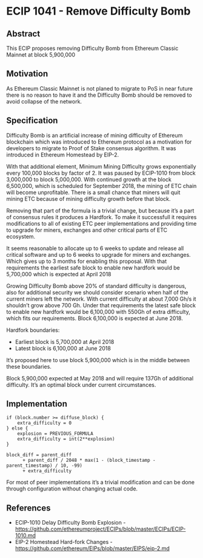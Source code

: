 # ECIP 1041 - Remove Difficulty Bomb

## Abstract 
This ECIP proposes removing Difficulty Bomb from Ethereum Classic Mainnet at block 5,900,000

## Motivation
As Ethereum Classic Mainnet is not planed to migrate to PoS in near future there is no reason to have it and the Difficulty Bomb should be removed to avoid collapse of the network.

## Specification
Difficulty Bomb is an artificial increase of mining difficulty of Ethereum blockchain which was introduced to Ethereum protocol as a motivation for developers to migrate to Proof of Stake consensus algorithm. It was introduced in Ethereum Homestead by EIP-2.

With that additional element, Minimum Mining Difficulty grows exponentially every 100,000 blocks by factor of 2. It was paused by ECIP-1010 from block 3,000,000 to block 5,000,000. With continued growth at the block 6,500,000, which is scheduled for September 2018, the mining of ETC chain will become unprofitable. There is a small chance that miners will quit mining ETC because of mining difficulty growth before that block.
 
Removing that part of the formula is a trivial change, but because it’s a part of consensus rules it produces a Hardfork. To make it successfull it requires modifications to all of existing ETC peer implementations and providing time to upgrade for miners, exchanges and other critical parts of ETC ecosystem.

It seems reasonable to allocate up to 6 weeks to update and release all critical software and up to 6 weeks to upgrade for miners and exchanges. Which gives up to 3 months for enabling this proposal. With that requirements the earliest safe block to enable new hardfork would be 5,700,000 which is expected at April 2018

Growing Difficulty Bomb above 20% of standard difficulty is dangerous, also for additional security we should consider scenario when half of the current miners left the network. With current difficulty at about 7,000 Gh/s it shouldn’t grow above 700 Gh. Under that requirements the latest safe block to enable new hardfork would be 6,100,000 with 550Gh of extra difficulty, which fits our requirements. Block 6,100,000 is expected at June 2018.

Hardfork boundaries:

 - Earliest block is 5,700,000 at April 2018
 - Latest block is 6,100,000 at June 2018

It’s proposed here to use block 5,900,000 which is in the middle between these boundaries.

Block 5,900,000 expected at May 2018 and will require 137Gh of additional difficulty. It’s an optimal block under current circumstances.

## Implementation

```
if (block.number >= diffuse_block) {
    extra_difficulty = 0
} else {
    explosion = PREVIOUS_FORMULA
    extra_difficulty = int(2**explosion) 
}

block_diff = parent_diff 
      + parent_diff / 2048 * max(1 - (block_timestamp - parent_timestamp) / 10, -99) 
      + extra_difficulty
```

For most of peer implementations it’s a trivial modification and can be done through configuration without changing actual code.

## References
- ECIP-1010 Delay Difficulty Bomb Explosion - https://github.com/ethereumproject/ECIPs/blob/master/ECIPs/ECIP-1010.md
- EIP-2 Homestead Hard-fork Changes - https://github.com/ethereum/EIPs/blob/master/EIPS/eip-2.md